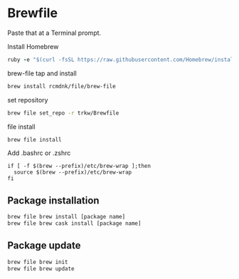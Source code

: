 # Brewfile

Paste that at a Terminal prompt.


Install Homebrew

``` ruby
ruby -e "$(curl -fsSL https://raw.githubusercontent.com/Homebrew/install/master/install)"
```

brew-file tap and install
``` bash
brew install rcmdnk/file/brew-file
```

set repository
``` bash
brew file set_repo -r trkw/Brewfile
```

file install
``` bash
brew file install
```

Add .bashrc or .zshrc
```
if [ -f $(brew --prefix)/etc/brew-wrap ];then
  source $(brew --prefix)/etc/brew-wrap
fi
```

## Package installation
``` bash
brew file brew install [package name]
brew file brew cask install [package name]
```

## Package update
``` bash
brew file brew init
brew file brew update
```

